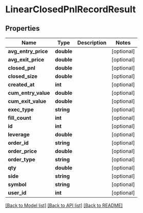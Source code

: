 # LinearClosedPnlRecordResult

## Properties
Name | Type | Description | Notes
------------ | ------------- | ------------- | -------------
**avg_entry_price** | **double** |  | [optional] 
**avg_exit_price** | **double** |  | [optional] 
**closed_pnl** | **double** |  | [optional] 
**closed_size** | **double** |  | [optional] 
**created_at** | **int** |  | [optional] 
**cum_entry_value** | **double** |  | [optional] 
**cum_exit_value** | **double** |  | [optional] 
**exec_type** | **string** |  | [optional] 
**fill_count** | **int** |  | [optional] 
**id** | **int** |  | [optional] 
**leverage** | **double** |  | [optional] 
**order_id** | **string** |  | [optional] 
**order_price** | **double** |  | [optional] 
**order_type** | **string** |  | [optional] 
**qty** | **double** |  | [optional] 
**side** | **string** |  | [optional] 
**symbol** | **string** |  | [optional] 
**user_id** | **int** |  | [optional] 

[[Back to Model list]](../README.md#documentation-for-models) [[Back to API list]](../README.md#documentation-for-api-endpoints) [[Back to README]](../README.md)


